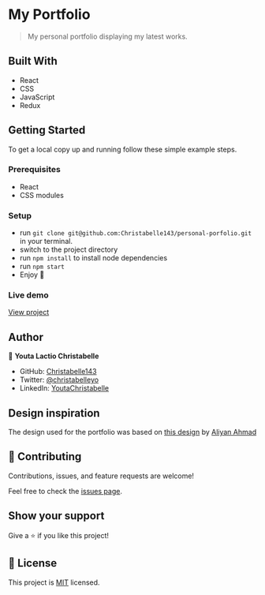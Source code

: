 # My Portfolio

> My personal portfolio displaying my latest works.


## Built With

- React
- CSS
- JavaScript
- Redux

## Getting Started

To get a local copy up and running follow these simple example steps.

### Prerequisites
- React
- CSS modules

### Setup
- run `git clone git@github.com:Christabelle143/personal-porfolio.git` in your terminal.
- switch to the project directory
- run `npm install` to install node dependencies
- run `npm start`
- Enjoy 🥂

### Live demo
[View project]()


## Author


👤 **Youta Lactio Christabelle**

- GitHub: [Christabelle143](https://github.com/Christabelle143)
- Twitter: [@christabelleyo](https://twitter.com/christabelleyo)
- LinkedIn: [YoutaChristabelle](https://linkedin.com/in/YoutaChristabelle)




## Design inspiration
The design used for the portfolio was based on [this design](https://www.behance.net/gallery/159335899/Portfolio-Website-Landing-Page?tracking_source=search_projects%7Cpersonal+portfolio) by [Aliyan Ahmad](https://www.behance.net/aliyan1234)


## 🤝 Contributing

Contributions, issues, and feature requests are welcome!

Feel free to check the [issues page](https://github.com/Christabelle143/personal-porfolio/issues).

## Show your support

Give a ⭐️ if you like this project!

## 📝 License

This project is [MIT](./MIT.md) licensed.
